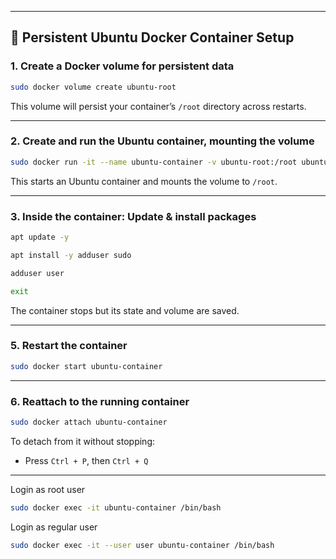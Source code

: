 
---

## 🐳 Persistent Ubuntu Docker Container Setup

### **1. Create a Docker volume for persistent data**

```bash
sudo docker volume create ubuntu-root
```

This volume will persist your container’s `/root` directory across restarts.

---

### **2. Create and run the Ubuntu container, mounting the volume**

```bash
sudo docker run -it --name ubuntu-container -v ubuntu-root:/root ubuntu:latest
```

This starts an Ubuntu container and mounts the volume to `/root`.

---

### **3. Inside the container: Update & install packages**

```bash
apt update -y
```

```bash
apt install -y adduser sudo
```

```bash
adduser user
```

```bash
exit
```

The container stops but its state and volume are saved.

---

### **5. Restart the container**

```bash
sudo docker start ubuntu-container
```

---

### **6. Reattach to the running container**

```bash
sudo docker attach ubuntu-container
```

To detach from it without stopping:

- Press `Ctrl + P`, then `Ctrl + Q`

---

Login as root user

```bash
sudo docker exec -it ubuntu-container /bin/bash
```

Login as regular user

```bash
sudo docker exec -it --user user ubuntu-container /bin/bash 
```